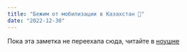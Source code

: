 ```yaml
---
title: "Бежим от мобилизации в Казахстан 📰"
date: "2022-12-30"
---
```


Пока эта заметка не переехала сюда, читайте в [ноушне](https://bakursky.notion.site/e5fecb8cff8e43fc849fc65a7bdfff2d)